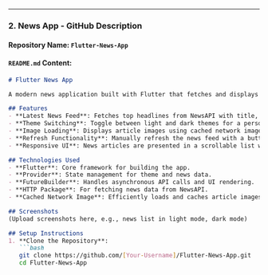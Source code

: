 
---

### 2. News App - GitHub Description

#### Repository Name: `Flutter-News-App`
#### `README.md` Content:
```markdown
# Flutter News App

A modern news application built with Flutter that fetches and displays the latest news articles from the NewsAPI. This app combines state management, asynchronous data handling, and a clean UI with theme switching functionality.

## Features
- **Latest News Feed**: Fetches top headlines from NewsAPI with title, description, and images.
- **Theme Switching**: Toggle between light and dark themes for a personalized experience.
- **Image Loading**: Displays article images using cached network images for smooth performance.
- **Refresh Functionality**: Manually refresh the news feed with a button.
- **Responsive UI**: News articles are presented in a scrollable list with card-based design.

## Technologies Used
- **Flutter**: Core framework for building the app.
- **Provider**: State management for theme and news data.
- **FutureBuilder**: Handles asynchronous API calls and UI rendering.
- **HTTP Package**: For fetching news data from NewsAPI.
- **Cached Network Image**: Efficiently loads and caches article images.

## Screenshots
(Upload screenshots here, e.g., news list in light mode, dark mode)

## Setup Instructions
1. **Clone the Repository**:
   ```bash
   git clone https://github.com/[Your-Username]/Flutter-News-App.git
   cd Flutter-News-App
